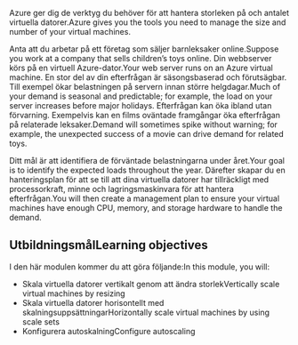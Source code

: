 <span data-ttu-id="4a21a-101">Azure ger dig de verktyg du behöver för att hantera storleken på och antalet virtuella datorer.</span><span class="sxs-lookup"><span data-stu-id="4a21a-101">Azure gives you the tools you need to manage the size and number of your virtual machines.</span></span> 

<span data-ttu-id="4a21a-102">Anta att du arbetar på ett företag som säljer barnleksaker online.</span><span class="sxs-lookup"><span data-stu-id="4a21a-102">Suppose you work at a company that sells children’s toys online.</span></span> <span data-ttu-id="4a21a-103">Din webbserver körs på en virtuell Azure-dator.</span><span class="sxs-lookup"><span data-stu-id="4a21a-103">Your web server runs on an Azure virtual machine.</span></span> <span data-ttu-id="4a21a-104">En stor del av din efterfrågan är säsongsbaserad och förutsägbar. Till exempel ökar belastningen på servern innan större helgdagar.</span><span class="sxs-lookup"><span data-stu-id="4a21a-104">Much of your demand is seasonal and predictable; for example, the load on your server increases before major holidays.</span></span> <span data-ttu-id="4a21a-105">Efterfrågan kan öka ibland utan förvarning. Exempelvis kan en films oväntade framgångar öka efterfrågan på relaterade leksaker.</span><span class="sxs-lookup"><span data-stu-id="4a21a-105">Demand will sometimes spike without warning; for example, the unexpected success of a movie can drive demand for related toys.</span></span>

<span data-ttu-id="4a21a-106">Ditt mål är att identifiera de förväntade belastningarna under året.</span><span class="sxs-lookup"><span data-stu-id="4a21a-106">Your goal is to identify the expected loads throughout the year.</span></span> <span data-ttu-id="4a21a-107">Därefter skapar du en hanteringsplan för att se till att dina virtuella datorer har tillräckligt med processorkraft, minne och lagringsmaskinvara för att hantera efterfrågan.</span><span class="sxs-lookup"><span data-stu-id="4a21a-107">You will then create a management plan to ensure your virtual machines have enough CPU, memory, and storage hardware to handle the demand.</span></span>

## <a name="learning-objectives"></a><span data-ttu-id="4a21a-108">Utbildningsmål</span><span class="sxs-lookup"><span data-stu-id="4a21a-108">Learning objectives</span></span>

<span data-ttu-id="4a21a-109">I den här modulen kommer du att göra följande:</span><span class="sxs-lookup"><span data-stu-id="4a21a-109">In this module, you will:</span></span>
- <span data-ttu-id="4a21a-110">Skala virtuella datorer vertikalt genom att ändra storlek</span><span class="sxs-lookup"><span data-stu-id="4a21a-110">Vertically scale virtual machines by resizing</span></span>
- <span data-ttu-id="4a21a-111">Skala virtuella datorer horisontellt med skalningsuppsättningar</span><span class="sxs-lookup"><span data-stu-id="4a21a-111">Horizontally scale virtual machines by using scale sets</span></span>
- <span data-ttu-id="4a21a-112">Konfigurera autoskalning</span><span class="sxs-lookup"><span data-stu-id="4a21a-112">Configure autoscaling</span></span>